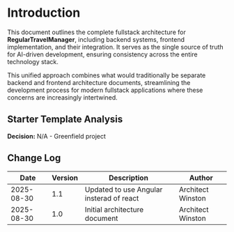 # Introduction

This document outlines the complete fullstack architecture for **RegularTravelManager**, including backend systems, frontend implementation, and their integration. It serves as the single source of truth for AI-driven development, ensuring consistency across the entire technology stack.

This unified approach combines what would traditionally be separate backend and frontend architecture documents, streamlining the development process for modern fullstack applications where these concerns are increasingly intertwined.

## Starter Template Analysis

**Decision:** N/A - Greenfield project

## Change Log

| Date | Version | Description | Author |
|------|---------|-------------|--------|
| 2025-08-30 | 1.1 | Updated to use Angular insterad of react | Architect Winston |
| 2025-08-30 | 1.0 | Initial architecture document | Architect Winston |
